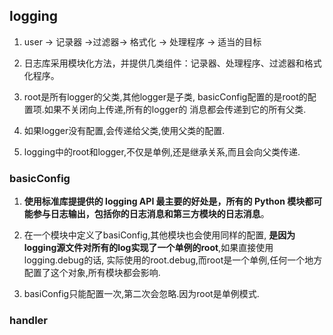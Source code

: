 ## logging
1. user -> 记录器 ->过滤器-> 格式化 -> 处理程序 -> 适当的目标

2. 日志库采用模块化方法，并提供几类组件：记录器、处理程序、过滤器和格式化程序。

3. root是所有logger的父类,其他logger是子类, basicConfig配置的是root的配置项.如果不关闭向上传递,所有的logger的
消息都会传递到它的所有父类.

4. 如果logger没有配置,会传递给父类,使用父类的配置.

5. logging中的root和logger,不仅是单例,还是继承关系,而且会向父类传递.

### basicConfig
1. **使用标准库提提供的 logging API 最主要的好处是，所有的 Python 模块都可
能参与日志输出，包括你的日志消息和第三方模块的日志消息**。

2. 在一个模块中定义了basiConfig,其他模块也会使用同样的配置,
**是因为logging源文件对所有的log实现了一个单例的root**,如果直接使用logging.debug的话,
实际使用的root.debug,而root是一个单例,任何一个地方配置了这个对象,所有模块都会影响.

3. basiConfig只能配置一次,第二次会忽略.因为root是单例模式.

### handler
